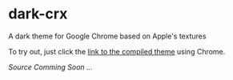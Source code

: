 dark-crx
========

A dark theme for Google Chrome based on Apple's textures

To try out, just click the [link to the compiled theme](https://raw.github.com/zhf/dark-crx/master/dark.crx) using Chrome.

*Source Comming Soon ...*